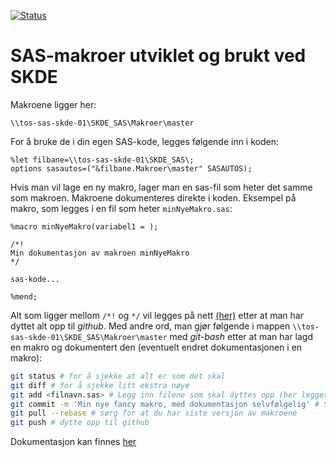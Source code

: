 [![Status](https://travis-ci.org/SKDE-Analyse/sas_macroer.svg?branch=master)](https://travis-ci.org/SKDE-Analyse/sas_macroer/builds)

# SAS-makroer utviklet og brukt ved SKDE

Makroene ligger her:
```
\\tos-sas-skde-01\SKDE_SAS\Makroer\master
```
For å bruke de i din egen SAS-kode, legges følgende inn i koden:
```
%let filbane=\\tos-sas-skde-01\SKDE_SAS\;
options sasautos=("&filbane.Makroer\master" SASAUTOS);
```

Hvis man vil lage en ny makro, lager man en sas-fil som heter det samme som makroen. Makroene dokumenteres direkte i koden. Eksempel på makro, som legges i en fil som heter `minNyeMakro.sas`:
```
%macro minNyeMakro(variabel1 = );

/*!
Min dokumentasjon av makroen minNyeMakro
*/

sas-kode...

%mend;
```

Alt som ligger mellom `/*!` og `*/` vil legges på nett [(her)](http://skde-analyse.github.io/sas_macroer/) etter at man har dyttet alt opp til *github*. Med andre ord, man gjør følgende i mappen `\\tos-sas-skde-01\SKDE_SAS\Makroer\master` med *git-bash* etter at man har lagd en makro og dokumentert den (eventuelt endret dokumentasjonen i en makro):
```bash
git status # for å sjekke at alt er som det skal
git diff # for å sjekke litt ekstra nøye
git add <filnavn.sas> # Legg inn filene som skal dyttes opp (her legger vi til filen `filnavn.sas`)
git commit -m 'Min nye fancy makro, med dokumentasjon selvfølgelig' # Skriv en pen commit-beskjed
git pull --rebase # sørg for at du har siste versjon av makroene
git push # dytte opp til github
```

Dokumentasjon kan finnes [her](http://skde-analyse.github.io/sas_macroer/)

